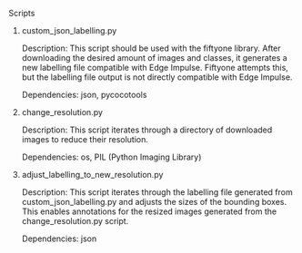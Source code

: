 Scripts
1. custom_json_labelling.py

    Description: This script should be used with the fiftyone library. After downloading the desired amount of images and classes, it generates a new labelling file compatible with Edge Impulse. Fiftyone attempts this, but the labelling file output is not directly compatible with Edge Impulse.

    Dependencies:
        json,
        pycocotools

2. change_resolution.py

    Description: This script iterates through a directory of downloaded images to reduce their resolution.

    Dependencies:
        os,
        PIL (Python Imaging Library)

3. adjust_labelling_to_new_resolution.py

    Description: This script iterates through the labelling file generated from custom_json_labelling.py and adjusts the sizes of the bounding boxes. This enables annotations for the resized images generated from the change_resolution.py script.

    Dependencies:
        json
